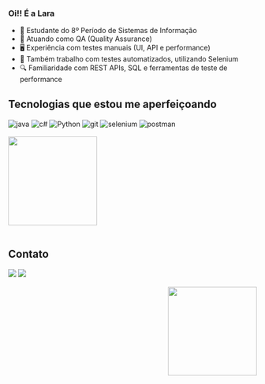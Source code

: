 ### Oi!! É a Lara
- 📖 Estudante do 8º Período de Sistemas de Informação 
- 🧪 Atuando como QA (Quality Assurance)
- 🖥️ Experiência com testes manuais (UI, API e performance)
- 🤖 Também trabalho com testes automatizados, utilizando Selenium
- 🔍 Familiaridade com REST APIs, SQL e ferramentas de teste de performance
  
 ## Tecnologias que estou me aperfeiçoando
<div style="display: inline_block">
  <img align="center" alt="java" src="https://img.shields.io/badge/Java-ED8B00?style=for-the-badge&logo=openjdk&logoColor=white" />
  <img align="center" alt="c#" src="https://img.shields.io/badge/C%23-239120?style=for-the-badge&logo=c-sharp&logoColor=white" />
  <img align="center" alt="Python" src="https://img.shields.io/badge/Python-3776AB?style=for-the-badge&logo=python&logoColor=white" />
  <img align="center" alt="git" src="https://img.shields.io/badge/GIT-E44C30?style=for-the-badge&logo=git&logoColor=white" />
  <img align="center" alt="selenium" src="https://img.shields.io/badge/Selenium-43B02A?style=for-the-badge&logo=selenium&logoColor=white" /> 
  <img align="center" alt="postman" src="https://img.shields.io/badge/Postman-FF6C37?style=for-the-badge&logo=postman&logoColor=white" /> </div>
</div><br/>
<div align="left">
      <img height="180em" src="https://github-readme-stats.vercel.app/api?username=LaraAlexLopes&show_icons=true&theme=dark&count_private=true">
</div><br>

## Contato

<div> 
  <a href = "laraalexandralopes919@gmail.com"><img src="https://img.shields.io/badge/-Gmail-%23333?style=for-the-badge&logo=gmail&logoColor=white" target="_blank"></a>
  <a href="https://www.linkedin.com/in/lara-lopes-a41571257/" target="_blank"><img src="https://img.shields.io/badge/-LinkedIn-%230077B5?style=for-the-badge&logo=linkedin&logoColor=white" target="_blank"></a> 
</div><br>
  <div> 
    <div align="right">
      <img  height="180em" src="https://media.tenor.com/Fuatp2yCUdcAAAAi/irm%C3%A3o-do-jorel-cartoon.gif">
    </div>
</div>

